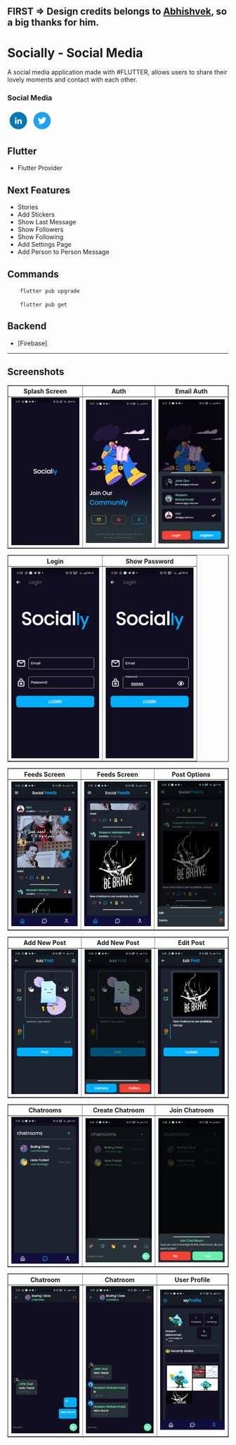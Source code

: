 <!-- 
# socially

A new Flutter project.

## Getting Started

This project is a starting point for a Flutter application.

A few resources to get you started if this is your first Flutter project:

- [Lab: Write your first Flutter app](https://flutter.dev/docs/get-started/codelab)
- [Cookbook: Useful Flutter samples](https://flutter.dev/docs/cookbook)

For help getting started with Flutter, view our
[online documentation](https://flutter.dev/docs), which offers tutorials,
samples, guidance on mobile development, and a full API reference. 

-->
<!-- https://www.youtube.com/c/Abhishvek -->
## FIRST => Design credits belongs to [Abhishvek](https://www.youtube.com/c/Abhishvek), so a big thanks for him.

# Socially - Social Media

A social media application made with #FLUTTER, allows users to share their lovely moments and contact with each other.

### Social Media

<a href="https://www.linkedin.com/in/hossam-mohammad-9965791a8/"><img src="https://github.com/aritraroy/social-icons/blob/master/linkedin-icon.png?raw=true" width="50"></a>
<a href="https://twitter.com/hossammo9996"><img src="https://github.com/aritraroy/social-icons/blob/master/twitter-icon.png?raw=true" width="50"></a>

<!-- ### Donate

<a href="https://www.buymeacoffee.com/frave"><img src="https://cdn.buymeacoffee.com/buttons/v2/default-yellow.png" width="200"></a> -->

## Flutter

- Flutter Provider

## Next Features

- Stories
- Add Stickers
- Show Last Message
- Show Followers
- Show Following
- Add Settings Page
- Add Person to Person Message

## Commands

```sh
    flutter pub upgrade
```

```
    flutter pub get
```

## Backend

- [Firebase]

---

## Screenshots

<table border>
    <tr>
        <th style="text-align:center">Splash Screen</th>
        <th style="text-align:center">Auth</th>
        <th style="text-align:center">Email Auth</th>
    </tr>
    <tr>
        <td><img src="./screenshots/splash.jpg" alt="" width="200"></td>
        <td><img src="./screenshots/auth.jpg" alt="" width="200"></td>
        <td><img src="./screenshots/login_user.jpg" alt="" width="200"></td>
    <tr>
</table>

<table border>
    <tr>
        <th style="text-align:center">Login</th>
        <th style="text-align:center">Show Password</th>
<!--         <th style="text-align:center"></th> -->
    </tr>
    <tr>
        <td><img src="./screenshots/login.jpg" alt="" width="200"></td>
        <td><img src="./screenshots/login2.jpg" alt="" width="200"></td>
<!--         <td><img src="./screenshots/account-another-user.png" alt="" width="200"></td> -->
    <tr>
</table>

<table border>
    <tr>
        <th style="text-align:center">Feeds Screen</th>
        <th style="text-align:center">Feeds Screen</th>
        <th style="text-align:center">Post Options</th>
    </tr>
    <tr>
        <td><img src="./screenshots/feed.jpg" alt="" width="200"></td>
        <td><img src="./screenshots/feed2.jpg" alt="" width="200"></td>
        <td><img src="./screenshots/post_options.jpg" alt="" width="200"></td>
    <tr>
</table>

<table border>
    <tr>
        <th style="text-align:center">Add New Post</th>
        <th style="text-align:center">Add New Post</th>
        <th style="text-align:center">Edit Post</th>
    </tr>
    <tr>
        <td><img src="./screenshots/add_post.jpg" alt="" width="200"></td>
        <td><img src="./screenshots/add_post2.jpg" alt="" width="200"></td>
        <td><img src="./screenshots/edit_post.jpg" alt="" width="200"></td>
    <tr>
</table>

<table border>
    <tr>
        <th style="text-align:center">Chatrooms</th>
        <th style="text-align:center">Create Chatroom</th>
        <th style="text-align:center">Join Chatroom</th>
    </tr>
    <tr>
        <td><img src="./screenshots/chatrooms.jpg" alt="" width="200"></td>
        <td><img src="./screenshots/create_chatroom.jpg" alt="" width="200"></td>
        <td><img src="./screenshots/join_chatroom.jpg" alt="" width="200"></td>
    <tr>
</table>

<table border>
    <tr>
        <th style="text-align:center">Chatroom</th>
        <th style="text-align:center">Chatroom</th>
        <th style="text-align:center">User Profile</th>
    </tr>
    <tr>
        <td><img src="./screenshots/chatroom.jpg" alt="" width="200"></td>
        <td><img src="./screenshots/chatroom2.jpg" alt="" width="200"></td>
        <td><img src="./screenshots/user_profile.jpg" alt="" width="200"></td>
    <tr>
</table>
